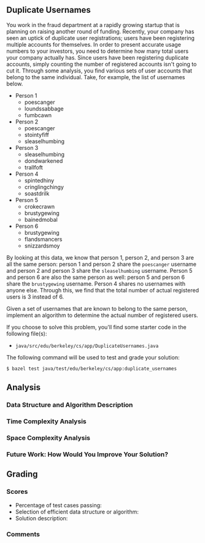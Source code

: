Duplicate Usernames
-------------------
You work in the fraud department at a rapidly growing startup that is planning on raising another
round of funding. Recently, your company has seen an uptick of duplicate user registrations; users
have been registering multiple accounts for themselves. In order to present accurate usage numbers
to your investors, you need to determine how many total users your company actually has. Since users
have been registering duplicate accounts, simply counting the number of registered accounts isn't
going to cut it. Through some analysis, you find various sets of user accounts that belong to the
same individual. Take, for example, the list of usernames below.

- Person 1
    - poescanger
    - loundssabbage
    - fumbcawn
- Person 2
    - poescanger
    - stointyfiff
    - sleaselhumbing
- Person 3
    - sleaselhumbing
    - dondwarkened
    - trallfoft
- Person 4
    - spintedhiny
    - cringlingchingy
    - soastdrilk
- Person 5
    - crokecrawn
    - brustygewing
    - bainedmobal
- Person 6
    - brustygewing
    - flandsmancers
    - snizzardsmoy

By looking at this data, we know that person 1, person 2, and person 3 are all the same person:
person 1 and person 2 share the `poescanger` username and person 2 and person 3 share the
`sleaselhumbing` username. Person 5 and person 6 are also the same person as well: person 5 and
person 6 share the `brustygewing` username. Person 4 shares no usernames with anyone else. Through
this, we find that the total number of actual registered users is 3 instead of 6.

Given a set of usernames that are known to belong to the same person, implement an algorithm to
determine the actual number of registered users.

If you choose to solve this problem, you'll find some starter code in the following file(s):

- `java/src/edu/berkeley/cs/app/DuplicateUsernames.java`

The following command will be used to test and grade your solution:

    $ bazel test java/test/edu/berkeley/cs/app:duplicate_usernames

Analysis
--------
### Data Structure and Algorithm Description

### Time Complexity Analysis

### Space Complexity Analysis

### Future Work: How Would You Improve Your Solution?

Grading
-------
### Scores
- Percentage of test cases passing:
- Selection of efficient data structure or algorithm:
- Solution description:

### Comments
